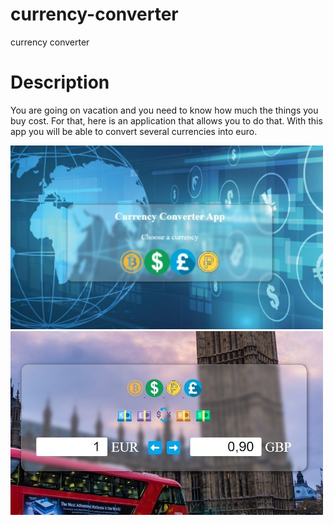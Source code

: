 # currency-converter

currency converter

# Description

You are going on vacation and you need to know how much the things you buy cost. For that, here is an application that allows you to do that. With this app you will be able to convert several currencies into euro.

![currency converter screensoot](assets/img/1.jpg)
![currency converter screensoot](assets/img/2.jpg)
